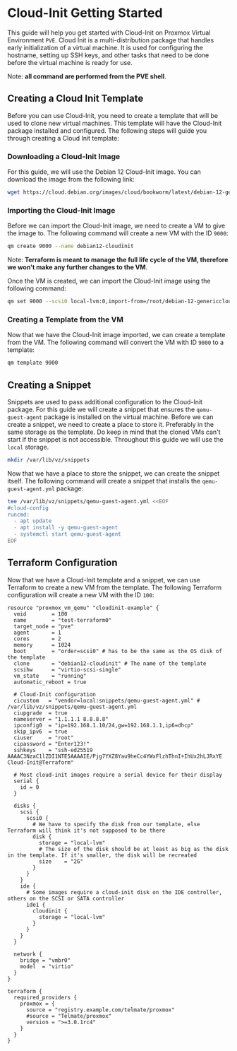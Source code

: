 # Cloud-Init Getting Started

This guide will help you get started with Cloud-Init on Proxmox Virtual Environment `PVE`. Cloud Init is a multi-distribution package that handles early initialization of a virtual machine. It is used for configuring the hostname, setting up SSH keys, and other tasks that need to be done before the virtual machine is ready for use.

Note: **all command are performed from the PVE shell**.

## Creating a Cloud Init Template

Before you can use Cloud-Init, you need to create a template that will be used to clone new virtual machines. This template will have the Cloud-Init package installed and configured. The following steps will guide you through creating a Cloud Init template:

### Downloading a Cloud-Init Image

For this guide, we will use the Debian 12 Cloud-Init image. You can download the image from the following link:

```bash
wget https://cloud.debian.org/images/cloud/bookworm/latest/debian-12-genericcloud-amd64.qcow2
```

### Importing the Cloud-Init Image

Before we can import the Cloud-Init image, we need to create a VM to give the image to. The following command will create a new VM with the ID `9000`:

```bash
qm create 9000 --name debian12-cloudinit
```

Note: **Terraform is meant to manage the full life cycle of the VM, therefore we won't make any further changes to the VM**.

Once the VM is created, we can import the Cloud-Init image using the following command:

```bash
qm set 9000 --scsi0 local-lvm:0,import-from=/root/debian-12-genericcloud-amd64.qcow2
```

### Creating a Template from the VM

Now that we have the Cloud-Init image imported, we can create a template from the VM. The following command will convert the VM with ID `9000` to a template:

```bash
qm template 9000
```

## Creating a Snippet

Snippets are used to pass additional configuration to the Cloud-Init package. For this guide we will create a snippet that ensures the `qemu-guest-agent` package is installed on the virtual machine. Before we can create a snippet, we need to create a place to store it. Preferably in the same storage as the template. Do keep in mind that the cloned VMs can't start if the snippet is not accessible. Throughout this guide we will use the `local` storage.

```bash
mkdir /var/lib/vz/snippets
```

Now that we have a place to store the snippet, we can create the snippet itself. The following command will create a snippet that installs the `qemu-guest-agent.yml` package:

```bash
tee /var/lib/vz/snippets/qemu-guest-agent.yml <<EOF
#cloud-config
runcmd:
  - apt update
  - apt install -y qemu-guest-agent
  - systemctl start qemu-guest-agent
EOF
```

## Terraform Configuration

Now that we have a Cloud-Init template and a snippet, we can use Terraform to create a new VM from the template. The following Terraform configuration will create a new VM with the ID `100`:

```hcl
resource "proxmox_vm_qemu" "cloudinit-example" {
  vmid        = 100
  name        = "test-terraform0"
  target_node = "pve"
  agent       = 1
  cores       = 2
  memory      = 1024
  boot        = "order=scsi0" # has to be the same as the OS disk of the template
  clone       = "debian12-cloudinit" # The name of the template
  scsihw      = "virtio-scsi-single"
  vm_state    = "running"
  automatic_reboot = true

  # Cloud-Init configuration
  cicustom   = "vendor=local:snippets/qemu-guest-agent.yml" # /var/lib/vz/snippets/qemu-guest-agent.yml
  ciupgrade  = true
  nameserver = "1.1.1.1 8.8.8.8"
  ipconfig0  = "ip=192.168.1.10/24,gw=192.168.1.1,ip6=dhcp"
  skip_ipv6  = true
  ciuser     = "root"
  cipassword = "Enter123!"
  sshkeys    = "ssh-ed25519 AAAAC3NzaC1lZDI1NTE5AAAAIE/Pjg7YXZ8Yau9heCc4YWxFlzhThnI+IhUx2hLJRxYE Cloud-Init@Terraform"

  # Most cloud-init images require a serial device for their display
  serial {
    id = 0
  }

  disks {
    scsi {
      scsi0 {
        # We have to specify the disk from our template, else Terraform will think it's not supposed to be there
        disk {
          storage = "local-lvm"
          # The size of the disk should be at least as big as the disk in the template. If it's smaller, the disk will be recreated
          size    = "2G" 
        }
      }
    }
    ide {
      # Some images require a cloud-init disk on the IDE controller, others on the SCSI or SATA controller
      ide1 {
        cloudinit {
          storage = "local-lvm"
        }
      }
    }
  }

  network {
    bridge = "vmbr0"
    model  = "virtio"
  }
}

terraform {
  required_providers {
    proxmox = {
      source = "registry.example.com/telmate/proxmox"
      #source = "Telmate/proxmox"
      version = ">=3.0.1rc4"
    }
  }
}
```
